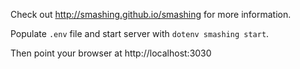 Check out http://smashing.github.io/smashing for more information.

Populate `.env` file and start server with `dotenv smashing start`.

Then point your browser at http://localhost:3030
